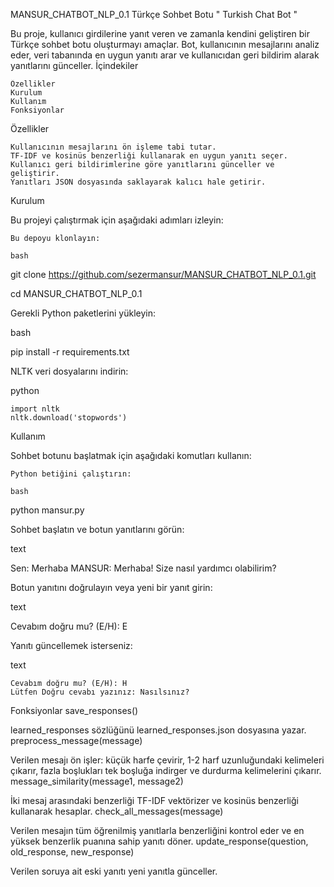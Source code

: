 MANSUR_CHATBOT_NLP_0.1 Türkçe Sohbet Botu " Turkish Chat Bot "

Bu proje, kullanıcı girdilerine yanıt veren ve zamanla kendini geliştiren bir Türkçe sohbet botu oluşturmayı amaçlar. Bot, kullanıcının mesajlarını analiz eder, veri tabanında en uygun yanıtı arar ve kullanıcıdan geri bildirim alarak yanıtlarını günceller.
İçindekiler

    Özellikler
    Kurulum
    Kullanım
    Fonksiyonlar

Özellikler

    Kullanıcının mesajlarını ön işleme tabi tutar.
    TF-IDF ve kosinüs benzerliği kullanarak en uygun yanıtı seçer.
    Kullanıcı geri bildirimlerine göre yanıtlarını günceller ve geliştirir.
    Yanıtları JSON dosyasında saklayarak kalıcı hale getirir.

Kurulum

Bu projeyi çalıştırmak için aşağıdaki adımları izleyin:

    Bu depoyu klonlayın:

    bash

git clone https://github.com/sezermansur/MANSUR_CHATBOT_NLP_0.1.git

cd MANSUR_CHATBOT_NLP_0.1

Gerekli Python paketlerini yükleyin:

bash

pip install -r requirements.txt

NLTK veri dosyalarını indirin:

python

    import nltk
    nltk.download('stopwords')

Kullanım

Sohbet botunu başlatmak için aşağıdaki komutları kullanın:

    Python betiğini çalıştırın:

    bash

python mansur.py

Sohbet başlatın ve botun yanıtlarını görün:

text

Sen: Merhaba
MANSUR: Merhaba! Size nasıl yardımcı olabilirim?

Botun yanıtını doğrulayın veya yeni bir yanıt girin:

text

Cevabım doğru mu? (E/H): E

Yanıtı güncellemek isterseniz:

text

    Cevabım doğru mu? (E/H): H
    Lütfen Doğru cevabı yazınız: Nasılsınız?

Fonksiyonlar
save_responses()

learned_responses sözlüğünü learned_responses.json dosyasına yazar.
preprocess_message(message)

Verilen mesajı ön işler: küçük harfe çevirir, 1-2 harf uzunluğundaki kelimeleri çıkarır, fazla boşlukları tek boşluğa indirger ve durdurma kelimelerini çıkarır.
message_similarity(message1, message2)

İki mesaj arasındaki benzerliği TF-IDF vektörizer ve kosinüs benzerliği kullanarak hesaplar.
check_all_messages(message)

Verilen mesajın tüm öğrenilmiş yanıtlarla benzerliğini kontrol eder ve en yüksek benzerlik puanına sahip yanıtı döner.
update_response(question, old_response, new_response)

Verilen soruya ait eski yanıtı yeni yanıtla günceller.
